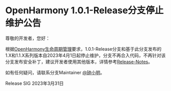 # OpenHarmony 1.0.1-Release分支停止维护公告

尊敬的开发者，您好：

根据[OpenHarmony生命周期管理](https://gitee.com/openharmony/release-management/blob/master/OpenHarmony%E7%94%9F%E5%91%BD%E5%91%A8%E6%9C%9F%E5%8F%91%E5%B8%83%E5%85%AC%E5%91%8A.md)要求，1.0.1-Release分支和基于此分支发布的1.X和1.1.X系列版本自2023年4月1日起停止维护，分支不再合入代码，不再针对该分支发布安全补丁，建议开发者使用其他版本，详情参考[Release-Notes](https://gitee.com/openharmony/docs/tree/master/zh-cn/release-notes)。

如有任何疑问，请联系分支Maintainer [@钟小明](https://gitee.com/shermanzhong)。

Release SIG
2023年3月31日
